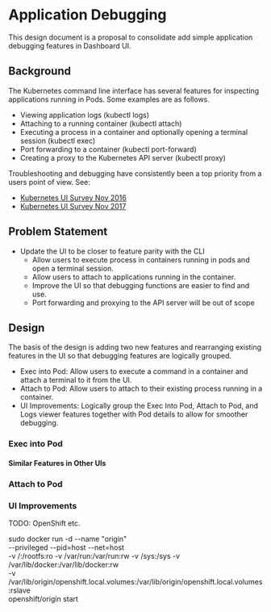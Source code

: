 # Application Debugging

This design document is a proposal to consolidate add simple application
debugging features in Dashboard UI.

## Background

The Kubernetes command line interface has several features for inspecting
applications running in Pods. Some examples are as follows.

- Viewing application logs (kubectl logs)
- Attaching to a running container (kubectl attach)
- Executing a process in a container and optionally opening a terminal session
  (kubectl exec)
- Port forwarding to a container (kubectl port-forward)
- Creating a proxy to the Kubernetes API server (kubectl proxy)

Troubleshooting and debugging have consistently been a top priority from a users point of view. See:

- [Kubernetes UI Survey Nov 2016](https://github.com/kubernetes/dashboard/blob/master/docs/devel/images/kubecon-dashboard-survey-infographic-nov2016.png)
- [Kubernetes UI Survey Nov 2017](http://blog.kubernetes.io/2017/01/kubernetes-ux-survey-infographic.html)

## Problem Statement

- Update the UI to be closer to feature parity with the CLI
  - Allow users to execute process in containers running in pods and open a
    terminal session.
  - Allow users to attach to applications running in the container.
  - Improve the UI so that debugging functions are easier to find and use.
  - Port forwarding and proxying to the API server will be out of scope

## Design

The basis of the design is adding two new features and rearranging existing
features in the UI so that debugging features are logically grouped.

- Exec into Pod: Allow users to execute a command in a container and attach a
  terminal to it from the UI.
- Attach to Pod: Allow users to attach to their existing process running in a
  container.
- UI Improvements: Logically group the Exec Into Pod, Attach to Pod, and Logs
  viewer features together with Pod details to allow for smoother debugging.

### Exec into Pod

#### Similar Features in Other UIs

### Attach to Pod

### UI Improvements


TODO: OpenShift etc.

sudo docker run -d --name "origin" \
        --privileged --pid=host --net=host \
        -v /:/rootfs:ro -v /var/run:/var/run:rw -v /sys:/sys -v /var/lib/docker:/var/lib/docker:rw \
        -v /var/lib/origin/openshift.local.volumes:/var/lib/origin/openshift.local.volumes:rslave \
        openshift/origin start
